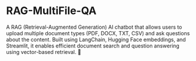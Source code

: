 # RAG-MultiFile-QA
A RAG (Retrieval-Augmented Generation) AI chatbot that allows users to upload multiple document types (PDF, DOCX, TXT, CSV) and ask questions about the content. Built using LangChain, Hugging Face embeddings, and Streamlit, it enables efficient document search and question answering using vector-based retrieval. 🚀
